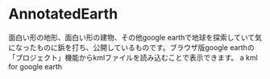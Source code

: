 # AnnotatedEarth
面白い形の地形、面白い形の建物、その他google earthで地球を探索していて気になったものに鋲を打ち、公開しているものです。ブラウザ版google earthの「プロジェクト」機能からkmlファイルを読み込むことで表示できます。
a kml for google earth
